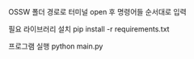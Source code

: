 OSSW 폴더 경로로 터미널 open 후 명령어들 순서대로 입력

필요 라이브러리 설치
pip install -r requirements.txt

프로그램 실행
python main.py
